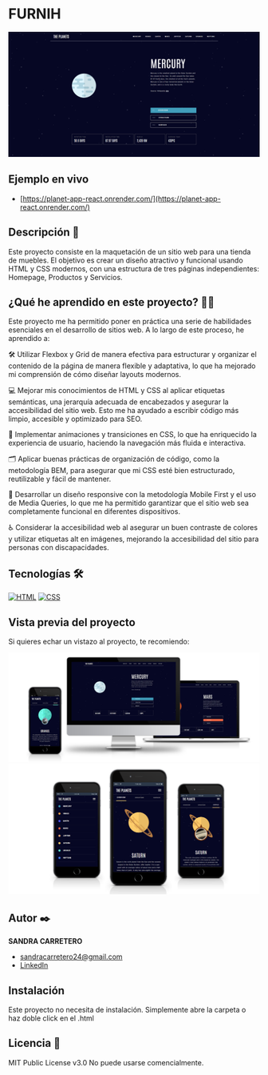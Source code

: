 # FURNIH
![Imagen del proyecto](https://github.com/SandraCarretero/planet-app-react/blob/main/public/images/planets_landing.png)

## Ejemplo en vivo

  - [https://planet-app-react.onrender.com/](https://planet-app-react.onrender.com/)

## Descripción 📑


Este proyecto consiste en la maquetación de un sitio web para una tienda de muebles. El objetivo es crear un diseño atractivo y funcional usando HTML y CSS modernos, con una estructura de tres páginas independientes: Homepage, Productos y Servicios.

## ¿Qué he aprendido en este proyecto? 🙇🏻

Este proyecto me ha permitido poner en práctica una serie de habilidades esenciales en el desarrollo de sitios web. A lo largo de este proceso, he aprendido a:

🛠️ Utilizar Flexbox y Grid de manera efectiva para estructurar y organizar el contenido de la página de manera flexible y adaptativa, lo que ha mejorado mi comprensión de cómo diseñar layouts modernos.

💻 Mejorar mis conocimientos de HTML y CSS al aplicar etiquetas semánticas, una jerarquía adecuada de encabezados y asegurar la accesibilidad del sitio web. Esto me ha ayudado a escribir código más limpio, accesible y optimizado para SEO.

🎨 Implementar animaciones y transiciones en CSS, lo que ha enriquecido la experiencia de usuario, haciendo la navegación más fluida e interactiva.

🗂️ Aplicar buenas prácticas de organización de código, como la metodología BEM, para asegurar que mi CSS esté bien estructurado, reutilizable y fácil de mantener.

📱 Desarrollar un diseño responsive con la metodología Mobile First y el uso de Media Queries, lo que me ha permitido garantizar que el sitio web sea completamente funcional en diferentes dispositivos.

♿ Considerar la accesibilidad web al asegurar un buen contraste de colores y utilizar etiquetas alt en imágenes, mejorando la accesibilidad del sitio para personas con discapacidades.

## Tecnologías 🛠

<!-- Iconos sacados de: https://github.com/hendrasob/badges/blob/master/README.md y https://github.com/alexandresanlim/Badges4-README.md-Profile -->

[![HTML](https://img.shields.io/badge/HTML5-E34F26?style=for-the-badge&logo=html5&logoColor=white)](https://es.wikipedia.org/wiki/HTML5)
[![CSS](https://img.shields.io/badge/CSS3-1572B6?style=for-the-badge&logo=css3&logoColor=white)](https://es.wikipedia.org/wiki/CSS)

## Vista previa del proyecto

Si quieres echar un vistazo al proyecto, te recomiendo:

![Captura del proyecto](https://github.com/SandraCarretero/planet-app-react/blob/main/public/images/planetapp.png)
![Captura del proyecto](https://github.com/SandraCarretero/planet-app-react/blob/main/public/images/planetapp-pages.png)

## Autor ✒️

**SANDRA CARRETERO**

- [sandracarretero24@gmail.com](sandracarretero24@gmail.com)
- [LinkedIn](https://www.linkedin.com/in/sandra-carretero-lopez/)
<!-- - [Porfolio web](https://tu-dominio.com/) -->

## Instalación

Este proyecto no necesita de instalación. Simplemente abre la carpeta o haz doble click en el .html

## Licencia 📄

MIT Public License v3.0
No puede usarse comencialmente.
